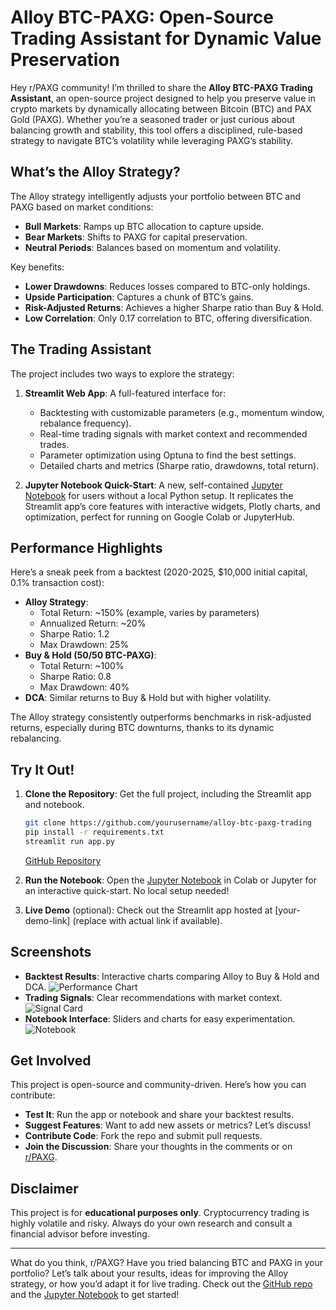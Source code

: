 # Alloy BTC-PAXG: Open-Source Trading Assistant for Dynamic Value Preservation

Hey r/PAXG community! I’m thrilled to share the **Alloy BTC-PAXG Trading Assistant**, an open-source project designed to help you preserve value in crypto markets by dynamically allocating between Bitcoin (BTC) and PAX Gold (PAXG). Whether you’re a seasoned trader or just curious about balancing growth and stability, this tool offers a disciplined, rule-based strategy to navigate BTC’s volatility while leveraging PAXG’s stability.

## What’s the Alloy Strategy?

The Alloy strategy intelligently adjusts your portfolio between BTC and PAXG based on market conditions:
- **Bull Markets**: Ramps up BTC allocation to capture upside.
- **Bear Markets**: Shifts to PAXG for capital preservation.
- **Neutral Periods**: Balances based on momentum and volatility.

Key benefits:
- **Lower Drawdowns**: Reduces losses compared to BTC-only holdings.
- **Upside Participation**: Captures a chunk of BTC’s gains.
- **Risk-Adjusted Returns**: Achieves a higher Sharpe ratio than Buy & Hold.
- **Low Correlation**: Only 0.17 correlation to BTC, offering diversification.

## The Trading Assistant

The project includes two ways to explore the strategy:

1. **Streamlit Web App**: A full-featured interface for:
   - Backtesting with customizable parameters (e.g., momentum window, rebalance frequency).
   - Real-time trading signals with market context and recommended trades.
   - Parameter optimization using Optuna to find the best settings.
   - Detailed charts and metrics (Sharpe ratio, drawdowns, total return).

2. **Jupyter Notebook Quick-Start**: A new, self-contained [Jupyter Notebook](https://github.com/yourusername/alloy-btc-paxg-trading/blob/main/Alloy_BTC_PAXG_Trading_Strategy_1.ipynb) for users without a local Python setup. It replicates the Streamlit app’s core features with interactive widgets, Plotly charts, and optimization, perfect for running on Google Colab or JupyterHub.

## Performance Highlights

Here’s a sneak peek from a backtest (2020-2025, $10,000 initial capital, 0.1% transaction cost):
- **Alloy Strategy**:
  - Total Return: ~150% (example, varies by parameters)
  - Annualized Return: ~20%
  - Sharpe Ratio: 1.2
  - Max Drawdown: 25%
- **Buy & Hold (50/50 BTC-PAXG)**:
  - Total Return: ~100%
  - Sharpe Ratio: 0.8
  - Max Drawdown: 40%
- **DCA**: Similar returns to Buy & Hold but with higher volatility.

The Alloy strategy consistently outperforms benchmarks in risk-adjusted returns, especially during BTC downturns, thanks to its dynamic rebalancing.

## Try It Out!

1. **Clone the Repository**: Get the full project, including the Streamlit app and notebook.
   ```bash
   git clone https://github.com/yourusername/alloy-btc-paxg-trading
   pip install -r requirements.txt
   streamlit run app.py
   ```
   [GitHub Repository](https://github.com/yourusername/alloy-btc-paxg-trading)

2. **Run the Notebook**: Open the [Jupyter Notebook](https://github.com/yourusername/alloy-btc-paxg-trading/blob/main/Alloy_BTC_PAXG_Trading_Strategy_1.ipynb) in Colab or Jupyter for an interactive quick-start. No local setup needed!

3. **Live Demo** (optional): Check out the Streamlit app hosted at [your-demo-link] (replace with actual link if available).

## Screenshots

- **Backtest Results**: Interactive charts comparing Alloy to Buy & Hold and DCA.
  ![Performance Chart](https://via.placeholder.com/600x300?text=Performance+Chart)
- **Trading Signals**: Clear recommendations with market context.
  ![Signal Card](https://via.placeholder.com/600x300?text=Trading+Signal)
- **Notebook Interface**: Sliders and charts for easy experimentation.
  ![Notebook](https://via.placeholder.com/600x300?text=Jupyter+Notebook)

## Get Involved

This project is open-source and community-driven. Here’s how you can contribute:
- **Test It**: Run the app or notebook and share your backtest results.
- **Suggest Features**: Want to add new assets or metrics? Let’s discuss!
- **Contribute Code**: Fork the repo and submit pull requests.
- **Join the Discussion**: Share your thoughts in the comments or on [r/PAXG](https://www.reddit.com/r/PAXG/).

## Disclaimer

This project is for **educational purposes only**. Cryptocurrency trading is highly volatile and risky. Always do your own research and consult a financial advisor before investing.

---

What do you think, r/PAXG? Have you tried balancing BTC and PAXG in your portfolio? Let’s talk about your results, ideas for improving the Alloy strategy, or how you’d adapt it for live trading. Check out the [GitHub repo](https://github.com/yourusername/alloy-btc-paxg-trading) and the [Jupyter Notebook](https://github.com/yourusername/alloy-btc-paxg-trading/blob/main/Alloy_BTC_PAXG_Trading_Strategy_1.ipynb) to get started!